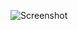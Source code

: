 ![Screenshot](https://raw.githubusercontent.com/Cryakl/Ultimate-RAT-Collection/refs/heads/main/XenoRat/XenoRat%201.7.0/Screenshot.png)
